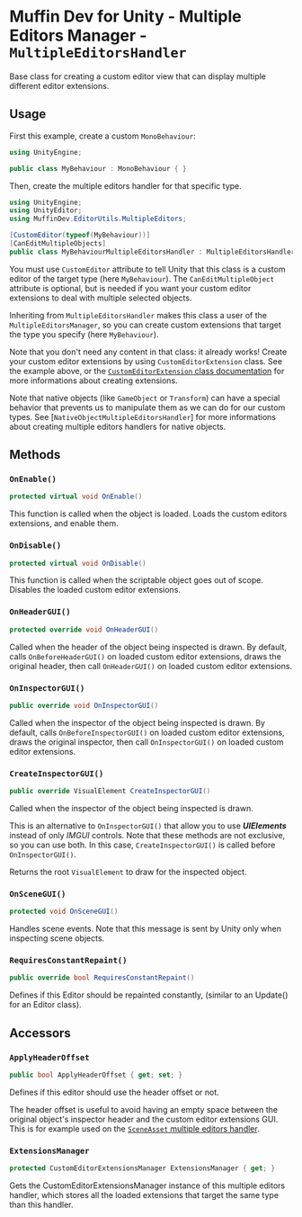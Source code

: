 # Muffin Dev for Unity - Multiple Editors Manager - `MultipleEditorsHandler`

Base class for creating a custom editor view that can display multiple different editor extensions.

## Usage

First this example, create a custom `MonoBehaviour`:

```cs
using UnityEngine;

public class MyBehaviour : MonoBehaviour { }
```

Then, create the multiple editors handler for that specific type.

```cs
using UnityEngine;
using UnityEditor;
using MuffinDev.EditorUtils.MultipleEditors;

[CustomEditor(typeof(MyBehaviour))]
[CanEditMultipleObjects]
public class MyBehaviourMultipleEditorsHandler : MultipleEditorsHandler<MyBehaviour> { }
```

You must use `CustomEditor` attribute to tell Unity that this class is a custom editor of the target type (here `MyBehaviour`). The `CanEditMultipleObject` attribute is optional, but is needed if you want your custom editor extensions to deal with multiple selected objects.

Inheriting from `MultipleEditorsHandler` makes this class a user of the `MultipleEditorsManager`, so you can create custom extensions that target the type you specify (here `MyBehaviour`).

Note that you don't need any content in that class: it already works! Create your custom editor extensions by using `CustomEditorExtension` class. See the example above, or the [`CustomEditorExtension` class documentation](./custom-editor-extension.md) for more informations about creating extensions.

Note that native objects (like `GameObject` or `Transform`) can have a special behavior that prevents us to manipulate them as we can do for our custom types. See [`NativeObjectMultipleEditorsHandler`] for more informations about creating multiple editors handlers for native objects.

## Methods

### `OnEnable()`

```cs
protected virtual void OnEnable()
```

This function is called when the object is loaded. Loads the custom editors extensions, and enable them.

### `OnDisable()`

```cs
protected virtual void OnDisable()
```

This function is called when the scriptable object goes out of scope. Disables the loaded custom editor extensions.

### `OnHeaderGUI()`

```cs
protected override void OnHeaderGUI()
```

Called when the header of the object being inspected is drawn. By default, calls `OnBeforeHeaderGUI()` on loaded custom editor extensions, draws the original header, then call `OnHeaderGUI()` on loaded custom editor extensions.

### `OnInspectorGUI()`

```cs
public override void OnInspectorGUI()
```

Called when the inspector of the object being inspected is drawn. By default, calls `OnBeforeInspectorGUI()` on loaded custom editor extensions, draws the original inspector, then call `OnInspectorGUI()` on loaded custom editor extensions.

### `CreateInspectorGUI()`

```cs
public override VisualElement CreateInspectorGUI()
```

Called when the inspector of the object being inspected is drawn.

This is an alternative to `OnInspectorGUI()` that allow you to use ***UIElements*** instead of only *IMGUI* controls. Note that these methods are not exclusive, so you can use both. In this case, `CreateInspectorGUI()` is called before `OnInspectorGUI()`.

Returns the root `VisualElement` to draw for the inspected object.

### `OnSceneGUI()`

```cs
protected void OnSceneGUI()
```

Handles scene events. Note that this message is sent by Unity only when inspecting scene objects.

### `RequiresConstantRepaint()`

```cs
public override bool RequiresConstantRepaint()
```

Defines if this Editor should be repainted constantly, (similar to an Update() for an Editor class).

## Accessors

### `ApplyHeaderOffset`

```cs
public bool ApplyHeaderOffset { get; set; }
```

Defines if this editor should use the header offset or not.

The header offset is useful to avoid having an empty space between the original object's inspector header and the custom editor extensions GUI. This is for example used on the [`SceneAsset` multiple editors handler](../Editor/NativeObjectMultipleEditorsHandlers/SceneMultipleEditors.cs).

### `ExtensionsManager`

```cs
protected CustomEditorExtensionsManager ExtensionsManager { get; }
```

Gets the CustomEditorExtensionsManager instance of this multiple editors handler, which stores all the loaded extensions that target the same type than this handler.